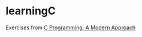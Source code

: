 # learningC

Exercises from [C Programming: A Modern Approach](http://knking.com/books/c2/index.html)
